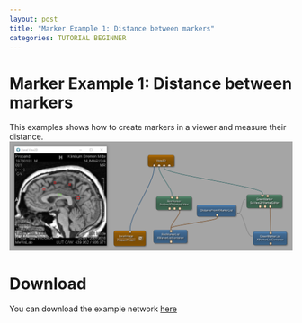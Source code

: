 ```yaml
---
layout: post
title: "Marker Example 1: Distance between markers"
categories: TUTORIAL BEGINNER
---
```


# Marker Example 1: Distance between markers
This examples shows how to create markers in a viewer and measure their distance.
![Screenshot](/examples/data_objects/markers/example1/image.png)

# Download
You can download the example network [here](/examples/data_objects/markers/example1/Marker_Example1.mlab)
